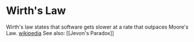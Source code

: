 ---
---
# Wirth's Law
Wirth's law states that software gets slower at a rate that outpaces Moore's Law. [wikipedia](https://en.wikipedia.org/wiki/Wirth%27s_law)
See also: [[Jevon's Paradox]]